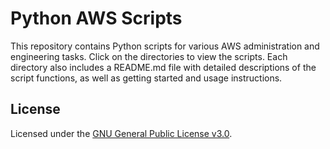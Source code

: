 # Python AWS Scripts
This repository contains Python scripts for various AWS administration and engineering tasks. Click on the directories to view the scripts. Each directory also includes a README.md file with detailed descriptions of the script functions, as well as getting started and usage instructions.

## License
Licensed under the [GNU General Public License v3.0](./LICENSE).
